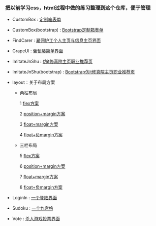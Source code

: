 ### 把以前学习css，html过程中做的练习整理到这个仓库，便于管理


* CustomBox : [定制箱表单](http://byalice.github.io/CssPractice/CustomBox/index.html)


* CustomBox(bootstrap) : [Bootstrap定制箱表单](http://byalice.github.io/CssPractice/CustomBox(bootstrap)/index.html)


* FindCarer : [雇佣护工个人主页与信息主页界面](http://byalice.github.io/CssPractice/FindCarer/index.html)


* GrapeUI : [葡萄藤简单界面](http://byalice.github.io/CssPractice/GrapeUI/index.html)


* ImitateJnShu : [仿it修真院主页职业推荐页](http://byalice.github.io/CssPractice/ImitateJnShu/home.html)


* ImitateJnShu(bootstrap) : [Bootstrap仿it修真院主页职业推荐页](http://byalice.github.io/CssPractice/ImitateJnShu(bootstrap)/home.html)


* layout：关于布局方案

	* 两栏布局

	    1 [flex方案](http://byalice.github.io/CssPractice/layout/1.html)

	    2 [position+margin方案](http://byalice.github.io/CssPractice/layout/2.html)

	    3 [float+margin方案](http://byalice.github.io/CssPractice/layout/3.html)

	    4 [float+负margin方案](http://byalice.github.io/CssPractice/layout/4.html)
	
    * 三栏布局
  
        5 [flex方案](http://byalice.github.io/CssPractice/layout/5.html)

        6 [position+margin方案](http://byalice.github.io/CssPractice/layout/6.html)

        7 [float+margin方案](http://byalice.github.io/CssPractice/layout/7.html)

        8 [float+负margin方案](http://byalice.github.io/CssPractice/layout/8.html)


* LoginIn : [一个登陆界面](http://byalice.github.io/CssPractice/LoginIn/index.html)


* Sudoku : [一个九宫格](http://byalice.github.io/CssPractice/Sudoku/index.html)


* Vote : [杀人游戏投票界面](http://byalice.github.io/CssPractice/Vote/home.html)
